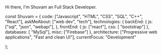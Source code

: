 Hi there, I'm Shuvam an Full Stack Developer.

const Shuvam = {
    code: ["Javascript", "HTML", "CSS", "SQL", "C++", "React"],
    askMeAbout: ["web dev", "tech"],
    technologies: {
        backEnd: {
            js: ["sql", "json", "webapi"],
        },
        frontEnd: {
            js: ["react"],
            css: [ "bootstrap"]
        },        
        databases: [ "MySql"],
        misc: ["Firebase"]
    },
    architecture: ["Progressive web applications", "Fast and clean UI"],
    currentFocus: "Development"
    
};
